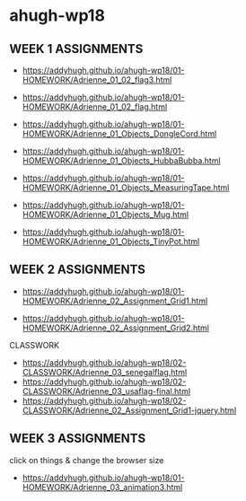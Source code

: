# ahugh-wp18

WEEK 1 ASSIGNMENTS
------------------
+ https://addyhugh.github.io/ahugh-wp18/01-HOMEWORK/Adrienne_01_02_flag3.html

+ https://addyhugh.github.io/ahugh-wp18/01-HOMEWORK/Adrienne_01_02_flag.html

+ https://addyhugh.github.io/ahugh-wp18/01-HOMEWORK/Adrienne_01_Objects_DongleCord.html

+ https://addyhugh.github.io/ahugh-wp18/01-HOMEWORK/Adrienne_01_Objects_HubbaBubba.html

+ https://addyhugh.github.io/ahugh-wp18/01-HOMEWORK/Adrienne_01_Objects_MeasuringTape.html

+ https://addyhugh.github.io/ahugh-wp18/01-HOMEWORK/Adrienne_01_Objects_Mug.html

+ https://addyhugh.github.io/ahugh-wp18/01-HOMEWORK/Adrienne_01_Objects_TinyPot.html



WEEK 2 ASSIGNMENTS
------------------

+ https://addyhugh.github.io/ahugh-wp18/01-HOMEWORK/Adrienne_02_Assignment_Grid1.html

+ https://addyhugh.github.io/ahugh-wp18/01-HOMEWORK/Adrienne_02_Assignment_Grid2.html



CLASSWORK
+ https://addyhugh.github.io/ahugh-wp18/02-CLASSWORK/Adrienne_03_senegalflag.html
+ https://addyhugh.github.io/ahugh-wp18/02-CLASSWORK/Adrienne_03_usaflag-final.html
+ https://addyhugh.github.io/ahugh-wp18/02-CLASSWORK/Adrienne_02_Assignment_Grid1-jquery.html


WEEK 3 ASSIGNMENTS
------------------
click on things & change the browser size
+ https://addyhugh.github.io/ahugh-wp18/01-HOMEWORK/Adrienne_03_animation3.html
